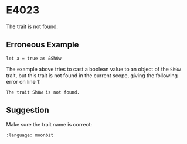 # E4023

The trait is not found.

## Erroneous Example

```moonbit
let a = true as &Sh0w
```

The example above tries to cast a boolean value to an object
of the `Sh0w` trait, but this trait is not found in the current scope,
giving the following error on line 1:

```
The trait Sh0w is not found.
```

## Suggestion

Make sure the trait name is correct:

```{literalinclude} /sources/error_codes/E4023_fixed/top.mbt
:language: moonbit
```
